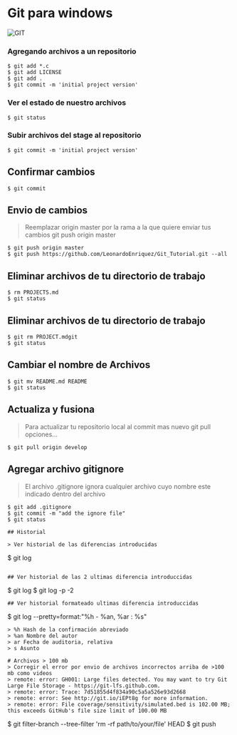 #  Git para **windows**

![GIT](https://git-scm.com/images/logo@2x.png)

### Agregando archivos a un repositorio
```
$ git add *.c
$ git add LICENSE
$ git add .
$ git commit -m 'initial project version'
```

### Ver el estado de nuestro archivos
```
$ git status
```

### Subir archivos del stage al repositorio
```
$ git commit -m 'initial project version'
```

## Confirmar cambios
```
$ git commit
```

## Envio de cambios 
> Reemplazar origin master por la rama a la que quiere enviar tus cambios
> git push origin master
```
$ git push origin master
$ git push https://github.com/LeonardoEnriquez/Git_Tutorial.git --all
```

## Eliminar archivos de tu directorio de trabajo
```
$ rm PROJECTS.md
$ git status
```

## Eliminar archivos de tu directorio de trabajo
```
$ git rm PROJECT.mdgit
$ git status
```

## Cambiar el nombre de Archivos
```
$ git mv README.md README
$ git status
```

## Actualiza y fusiona
> Para actualizar tu repositorio local al commit mas nuevo 
> git pull opciones...
```
$ git pull origin develop
```

## Agregar archivo gitignore
> El archivo .gitignore ignora cualquier archivo cuyo nombre este indicado dentro del archivo
```
$ git add .gitignore
$ git commit -m "add the ignore file"
$ git status

## Historial

> Ver historial de las diferencias introducidas
```
$ git log
```

## Ver historial de las 2 ultimas diferencia introduccidas
```
$ git log
$ git log -p -2
```
## Ver historial formateado ultimas diferencia introduccidas
```
$ git log --pretty=format:"%h - %an, %ar : %s"
```
> %h Hash de la confirmación abreviado
> %an Nombre del autor
> ar Fecha de auditoria, relativa
> s Asunto

# Archivos > 100 mb
> Corregir el error por envio de archivos incorrectos arriba de >100 mb como videos
> remote: error: GH001: Large files detected. You may want to try Git Large File Storage - https://git-lfs.github.com.
> remote: error: Trace: 7d51855d4f834a90c5a5a526e93d2668
> remote: error: See http://git.io/iEPt8g for more information.
> remote: error: File coverage/sensitivity/simulated.bed is 102.00 MB; this exceeds GitHub's file size limit of 100.00 MB

```
$ git filter-branch --tree-filter 'rm -rf path/to/your/file' HEAD
$ git push
```
